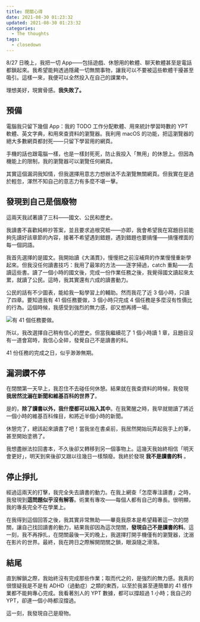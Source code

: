 ```yaml
---
title: 閉關心得
date: 2021-08-30 01:23:32
updated: 2021-08-30 01:23:32
categories:
  - The thoughts
tags:
  - closedown
---
```


8/27 日晚上，我把一切 App——包括遊戲、休憩用的軟體、聊天軟體甚至是電話都鎖起來。我希望能夠透過隱藏一切無關事物，讓我可以不要被這些軟體干擾甚至吸引。這樣一來，我便可以全然投入在自己的課業中。

理想美好，現實骨感。**我失敗了。**

## 預備

電腦我只留下幾個 App：我的 TODO 工作分配軟體、用來統計學習時數的 YPT 軟體、英文字典，和用來查資料的瀏覽器。我利用 macOS 的功能，把這瀏覽器的絕大多數網頁都封死——只留下學習用的網頁。

手機的話也跟電腦一樣，也是一樣封死死，防止我投入「無用」的休憩上。但因為機能上的限制，我的瀏覽器可以瀏覽任何網頁。

其實這個漏洞我知情，但我選擇用意志力想辦法不去瀏覽無關網頁。但我實在是過於輕忽，渾然不知自己的意志力有多麼不堪一擊。

## 發現到自己是個廢物

這兩天我試著讀了三科——國文、公民和歷史。

我讀書不喜歡純粹抄答案，並且要求追根究柢——亦即，我會希望我在寫題目前能夠先讀好該章節的內容，接著不希望遇到錯題，遇到錯題也要搞懂——搞懂裡面的每一個詞語。

我首先選擇的是國文。我開始讀《大滿貫》，慢慢把之前沒補齊的作業慢慢重新學起來。但我沒任何讀書技巧：我用了最笨的方法——逐字掃過，catch 重點——去讀這些書。讀了一個小時的國文後，完成一份作業任務之後，我覺得國文讀起來太累，就讀了公民。這時，我其實還有六成的讀書動力。

公民的話有不少圖表，能給我一點學習上的輔助。然而我花了近 3 個小時，只讀了四章。要知道我有 41 個任務要做，3 個小時只完成 4 個任務是多麼沒有性價比的行為。這個時候，我感受到強烈的無力感，卻又想再搏一場。

![有 41 個任務要做。](/closedown/all-tasks.png)

所以，我改選擇自己稍有信心的歷史。但當我繼續花了 1 個小時讀 1 章，且題目沒有一道會寫時，我信心全碎，發覺自己不是讀書的料。

41 份任務的完成之日，似乎渺渺無期。

## 漏洞鑽不停

在閉關第一天早上，我忍住不去碰任何休憩。結果就在我查資料的時候，我發現 **我居然沈溺在新聞和維基百科的世界了**。

是的，**除了讀書以外，我什麼都可以陷入其中**。在我驚醒之時，我早就閱讀了將近一個小時的維基百科條目，和將近半個小時的新聞。

休憩完了，總該起來讀書了吧！當我坐在書桌前，我居然開始玩弄起我手上的筆，甚至開始塗鴉了。

我想盡辦法拉回書本，不久後卻又轉移到另一個事物上。這幾天我始終相信「明天會更好」，明天到來後卻又跟以往幾日一樣頹廢。我終於發現 **我不是讀書的料** 。

## 停止掙扎

經過這兩天的打擊，我完全失去讀書的動力。在我上網查「怎麼專注讀書」之時，我發現到**這問題似乎沒有解答**。術業有專攻——每個人都有自己的專長。很明顯，我的專長完全不在學業上。

在我得到這個回答之後，我其實非常無助——畢竟我原本是希望藉著這一次的閉關，讓自己找回讀書的動力，結果我卻因為這次閉關，**發現自己不是讀書的料**。這一刻，我不再掙扎，在閉關最後一天的晚上，我選擇打開手機僅有的瀏覽器，沈溺在影片的世界。最終，我在跨日之際解開閉關之鎖，眼淚隨之滑落。

## 結尾

直到解鎖之際，我始終沒有完成那些作業；取而代之的，是強烈的無力感。我真的很懷疑我是不是有 ADHD（過動症）之類的東西，以至於我甚至連簡單的 41 樣作業都不能夠專心完成。我看著別人的 YPT 數據，都可以撐超過 1 小時；我自己的 YPT，卻連一個小時都沒撐過。

這一刻，我發現自己是廢物。
